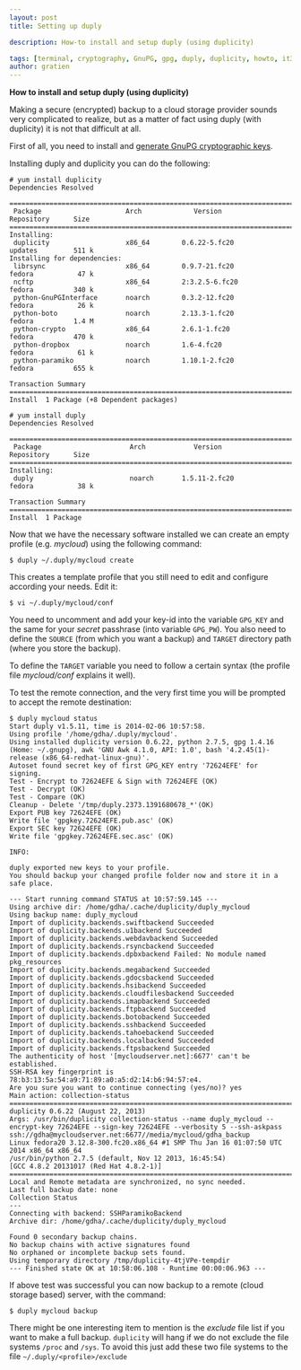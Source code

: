 ```yaml
---
layout: post
title: Setting up duply

description: How-to install and setup duply (using duplicity)

tags: [terminal, cryptography, GnuPG, gpg, duply, duplicity, howto, it3 consultants]
author: gratien
---
```


<strong>How to install and setup duply (using duplicity)</strong>

Making a secure (encrypted) backup to a cloud storage provider sounds very complicated to realize, but as a matter of fact using duply (with duplicity) it is not that difficult at all.

First of all, you need to install and [generate GnuPG cryptographic keys](/2014/02/14/gnupg-key-generation/).

Installing duply and duplicity you can do the following:

    # yum install duplicity
    Dependencies Resolved
    
    =======================================================================================
     Package                     Arch             Version            Repository      Size
    =======================================================================================
    Installing:
     duplicity                   x86_64        0.6.22-5.fc20         updates         511 k
    Installing for dependencies:
     librsync                    x86_64        0.9.7-21.fc20         fedora           47 k
     ncftp                       x86_64        2:3.2.5-6.fc20        fedora          340 k
     python-GnuPGInterface       noarch        0.3.2-12.fc20         fedora           26 k
     python-boto                 noarch        2.13.3-1.fc20         fedora          1.4 M
     python-crypto               x86_64        2.6.1-1.fc20          fedora          470 k
     python-dropbox              noarch        1.6-4.fc20            fedora           61 k
     python-paramiko             noarch        1.10.1-2.fc20         fedora          655 k
    
    Transaction Summary
    =======================================================================================
    Install  1 Package (+8 Dependent packages)
    
    # yum install duply
    Dependencies Resolved
    
    =======================================================================================
     Package                      Arch            Version            Repository      Size
    =======================================================================================
    Installing:
     duply                        noarch       1.5.11-2.fc20         fedora           38 k
    
    Transaction Summary
    =======================================================================================
    Install  1 Package
    

Now that we have the necessary software installed we can create an empty profile (e.g. *mycloud*) using the following command:

    $ duply ~/.duply/mycloud create

This creates a template profile that you still need to edit and configure according your needs. Edit it:

    $ vi ~/.duply/mycloud/conf

You need to uncomment and add your key-id into the variable `GPG_KEY` and the same for your *secret* passhrase (into variable `GPG_PW`). You also need to define the `SOURCE` (from which you want a backup) and `TARGET` directory path (where you store the backup).

To define the `TARGET` variable you need to follow a certain syntax (the profile file *mycloud/conf* explains it well).

To test the remote connection, and the very first time you will be prompted to accept the remote destination:

    $ duply mycloud status
    Start duply v1.5.11, time is 2014-02-06 10:57:58.
    Using profile '/home/gdha/.duply/mycloud'.
    Using installed duplicity version 0.6.22, python 2.7.5, gpg 1.4.16 (Home: ~/.gnupg), awk 'GNU Awk 4.1.0, API: 1.0', bash '4.2.45(1)-release (x86_64-redhat-linux-gnu)'.
    Autoset found secret key of first GPG_KEY entry '72624EFE' for signing.
    Test - Encrypt to 72624EFE & Sign with 72624EFE (OK)
    Test - Decrypt (OK)
    Test - Compare (OK)
    Cleanup - Delete '/tmp/duply.2373.1391680678_*'(OK)
    Export PUB key 72624EFE (OK)
    Write file 'gpgkey.72624EFE.pub.asc' (OK)
    Export SEC key 72624EFE (OK)
    Write file 'gpgkey.72624EFE.sec.asc' (OK)
    
    INFO:
    
    duply exported new keys to your profile.
    You should backup your changed profile folder now and store it in a safe place.
    
    --- Start running command STATUS at 10:57:59.145 ---
    Using archive dir: /home/gdha/.cache/duplicity/duply_mycloud
    Using backup name: duply_mycloud
    Import of duplicity.backends.swiftbackend Succeeded
    Import of duplicity.backends.u1backend Succeeded
    Import of duplicity.backends.webdavbackend Succeeded
    Import of duplicity.backends.rsyncbackend Succeeded
    Import of duplicity.backends.dpbxbackend Failed: No module named pkg_resources
    Import of duplicity.backends.megabackend Succeeded
    Import of duplicity.backends.gdocsbackend Succeeded
    Import of duplicity.backends.hsibackend Succeeded
    Import of duplicity.backends.cloudfilesbackend Succeeded
    Import of duplicity.backends.imapbackend Succeeded
    Import of duplicity.backends.ftpbackend Succeeded
    Import of duplicity.backends.botobackend Succeeded
    Import of duplicity.backends.sshbackend Succeeded
    Import of duplicity.backends.tahoebackend Succeeded
    Import of duplicity.backends.localbackend Succeeded
    Import of duplicity.backends.ftpsbackend Succeeded
    The authenticity of host '[mycloudserver.net]:6677' can't be established.
    SSH-RSA key fingerprint is 78:b3:13:5a:54:a9:71:89:a0:a5:d2:14:b6:94:57:e4.
    Are you sure you want to continue connecting (yes/no)? yes
    Main action: collection-status
    ================================================================================
    duplicity 0.6.22 (August 22, 2013)
    Args: /usr/bin/duplicity collection-status --name duply_mycloud --encrypt-key 72624EFE --sign-key 72624EFE --verbosity 5 --ssh-askpass ssh://gdha@mycloudserver.net:6677//media/mycloud/gdha_backup
    Linux fedora20 3.12.8-300.fc20.x86_64 #1 SMP Thu Jan 16 01:07:50 UTC 2014 x86_64 x86_64
    /usr/bin/python 2.7.5 (default, Nov 12 2013, 16:45:54)
    [GCC 4.8.2 20131017 (Red Hat 4.8.2-1)]
    ================================================================================
    Local and Remote metadata are synchronized, no sync needed.
    Last full backup date: none
    Collection Status
    ---
    Connecting with backend: SSHParamikoBackend
    Archive dir: /home/gdha/.cache/duplicity/duply_mycloud
    
    Found 0 secondary backup chains.
    No backup chains with active signatures found
    No orphaned or incomplete backup sets found.
    Using temporary directory /tmp/duplicity-4tjVPe-tempdir
    --- Finished state OK at 10:58:06.108 - Runtime 00:00:06.963 ---
    


If above test was successful you can now backup to a remote (cloud storage based) server, with the command:

    $ duply mycloud backup

There might be one interesting item to mention is the *exclude* file list if you want to make a full backup. `duplicity` will hang if we do not exclude the file systems `/proc` and `/sys`. To avoid this just add these two file systems to the file `~/.duply/<profile>/exclude`
